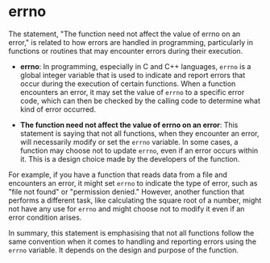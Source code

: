 # errno

The statement, "The function need not affect the value of errno on an error," is related to how errors are handled in programming, particularly in functions or routines that may encounter errors during their execution.

- **errno**: In programming, especially in C and C++ languages, `errno` is a global integer variable that is used to indicate and report errors that occur during the execution of certain functions. When a function encounters an error, it may set the value of `errno` to a specific error code, which can then be checked by the calling code to determine what kind of error occurred.

- **The function need not affect the value of errno on an error**: This statement is saying that not all functions, when they encounter an error, will necessarily modify or set the `errno` variable. In some cases, a function may choose not to update `errno`, even if an error occurs within it. This is a design choice made by the developers of the function.

For example, if you have a function that reads data from a file and encounters an error, it might set `errno` to indicate the type of error, such as "file not found" or "permission denied." However, another function that performs a different task, like calculating the square root of a number, might not have any use for `errno` and might choose not to modify it even if an error condition arises.

In summary, this statement is emphasising that not all functions follow the same convention when it comes to handling and reporting errors using the `errno` variable. It depends on the design and purpose of the function.